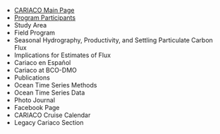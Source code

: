 * [CARIACO Main Page](http://imars.marine.usf.edu/cariaco)
* [Program Participants](http://imars.marine.usf.edu/cariaco/participants)
* Study Area
* Field Program
* Seasonal Hydrography, Productivity, and Settling Particulate Carbon Flux
* Implications for Estimates of Flux
* Cariaco en Español
* Cariaco at BCO-DMO
* Publications
* Ocean Time Series Methods
* Ocean Time Series Data
* Photo Journal
* Facebook Page
* CARIACO Cruise Calendar
* Legacy Cariaco Section
